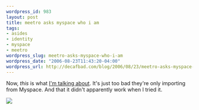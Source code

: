 ```yaml
--- 
wordpress_id: 983
layout: post
title: meetro asks myspace who i am
tags: 
- asides
- identity
- myspace
- meetro
wordpress_slug: meetro-asks-myspace-who-i-am
wordpress_date: "2006-08-23T11:43:20-04:00"
wordpress_url: http://decafbad.com/blog/2006/08/23/meetro-asks-myspace-who-i-am
---
```

Now, *this* is what [I'm talking about][ta].  It's just too bad they're only importing from Myspace.  And that it didn't apparently work when I tried it.

<a href="http://www.meetro.com/register/?page=1"><img src="http://static.meetro.com/front/img/btn_myspace.png" /></a>  

[ta]: http://decafbad.com/blog/2006/08/17/dont-ask-me-who-i-am
